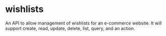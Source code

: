 # wishlists
An API to allow management of wishlists for an e-commerce website. It will support create, read, update, delete, list, query, and an action.
